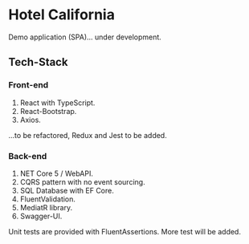 # Hotel California

Demo application (SPA)... under development.

## Tech-Stack

### Front-end

1. React with TypeScript.
1. React-Bootstrap.
1. Axios.

...to be refactored, Redux and Jest to be added.

### Back-end

1. NET Core 5 / WebAPI.
1. CQRS pattern with no event sourcing.
1. SQL Database with EF Core.
1. FluentValidation.
1. MediatR library.
1. Swagger-UI.

Unit tests are provided with FluentAssertions. More test will be added.
